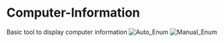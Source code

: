 # Computer-Information
Basic tool to display computer information
![Auto_Enum](https://user-images.githubusercontent.com/103954920/170828372-a4638301-5e23-48ed-a17b-b56e8930919d.png)
![Manual_Enum](https://user-images.githubusercontent.com/103954920/170828374-1e66090b-ccad-4b3a-80a9-b03fa992f1dc.png)
